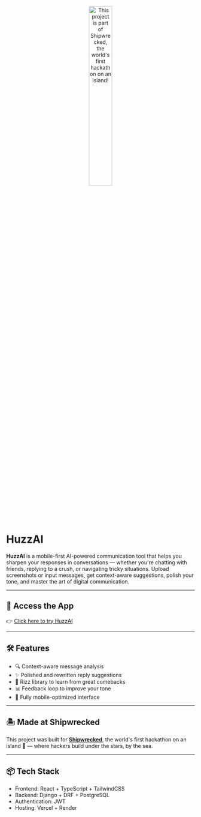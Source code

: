 <div align="center">
  <a href="https://shipwrecked.hackclub.com/?t=ghrm" target="_blank">
    <img src="https://hc-cdn.hel1.your-objectstorage.com/s/v3/739361f1d440b17fc9e2f74e49fc185d86cbec14_badge.png" 
         alt="This project is part of Shipwrecked, the world's first hackathon on an island!" 
         style="width: 35%;">
  </a>
</div>

# HuzzAI

**HuzzAI** is a mobile-first AI-powered communication tool that helps you sharpen your responses in conversations — whether you're chatting with friends, replying to a crush, or navigating tricky situations. Upload screenshots or input messages, get context-aware suggestions, polish your tone, and master the art of digital communication.

---

## 🚀 Access the App

👉 [Click here to try HuzzAI](https://huzz-ai-fe.vercel.app/)

---

## 🛠️ Features

- 🔍 Context-aware message analysis
- ✨ Polished and rewritten reply suggestions
- 💬 Rizz library to learn from great comebacks
- 📊 Feedback loop to improve your tone
- 📱 Fully mobile-optimized interface

---

## 🏝️ Made at Shipwrecked

This project was built for [**Shipwrecked**](https://shipwrecked.hackclub.com), the world's first hackathon on an island 🌴 — where hackers build under the stars, by the sea.

---

## 📦 Tech Stack

- Frontend: React + TypeScript + TailwindCSS
- Backend: Django + DRF + PostgreSQL
- Authentication: JWT
- Hosting: Vercel + Render
